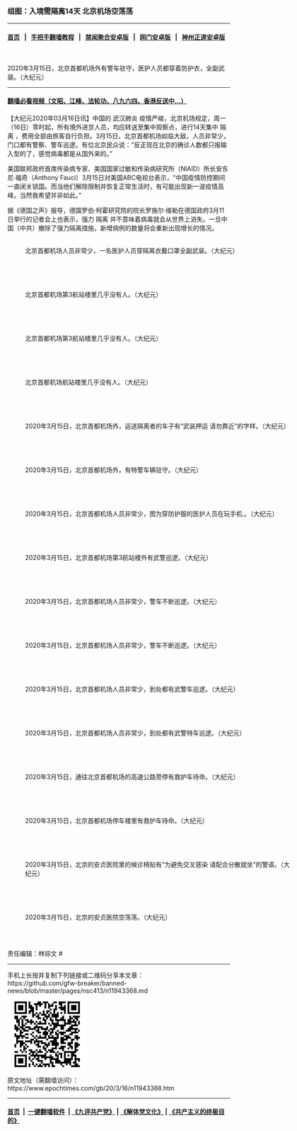 ### 组图：入境需隔离14天 北京机场空荡荡
------------------------

#### [首页](https://github.com/gfw-breaker/banned-news/blob/master/README.md) &nbsp;&nbsp;|&nbsp;&nbsp; [手把手翻墙教程](https://github.com/gfw-breaker/guides/wiki) &nbsp;&nbsp;|&nbsp;&nbsp; [禁闻聚合安卓版](https://github.com/gfw-breaker/bn-android) &nbsp;&nbsp;|&nbsp;&nbsp; [网门安卓版](https://github.com/oGate2/oGate) &nbsp;&nbsp;|&nbsp;&nbsp; [神州正道安卓版](https://github.com/SzzdOgate/update) 



<div><img alt="" class="aligncenter wp-post-image" src="https://i.epochtimes.com/assets/uploads/2020/03/2003152331301528-600x400.jpg"/>
<div class="red16 caption">
 <p>
  2020年3月15日，北京首都机场外有警车驻守，医护人员都穿着防护衣，全副武装。（大纪元）
 </p>
</div>
</div><hr/>

#### [翻墙必看视频（文昭、江峰、法轮功、八九六四、香港反送中...）](https://github.com/gfw-breaker/banned-news/blob/master/pages/link3.md)

<div><p>
 【大纪元2020年03月16日讯】中国的
 <ok href="https://www.epochtimes.com/gb/tag/%E6%AD%A6%E6%B1%89%E8%82%BA%E7%82%8E.html">
  武汉肺炎
 </ok>
 疫情严峻，北京机场规定，周一（16日）零时起，所有境外进京人员，均应转送至集中观察点，进行14天集中
 <ok href="https://www.epochtimes.com/gb/tag/%E9%9A%94%E7%A6%BB.html">
  隔离
 </ok>
 ，费用全部由旅客自行负担。3月15日，北京首都机场如临大敌，人员非常少，门口都有警察、警车巡逻。有位北京民众说：“反正现在北京的确诊人数都只报输入型的了，感觉病毒都是从国外来的。”
</p>
<p>
 美国联邦政府首席传染病专家、美国国家过敏和传染病研究所（NIAID）所长安东尼‧福奇（Anthony Fauci）3月15日对美国ABC电视台表示，“中国疫情防控期间一直闭关锁国。而当他们解除限制并恢复正常生活时，有可能出现新一波疫情高峰。当然我希望并非如此。”
</p>
<p>
 据《德国之声》报导，德国罗伯‧柯霍研究院的院长罗施尔‧维勒在德国政府3月11日举行的记者会上也表示，强力
 <ok href="https://www.epochtimes.com/gb/tag/%E9%9A%94%E7%A6%BB.html">
  隔离
 </ok>
 并不意味着病毒就会从世界上消失。一旦中国（中共）撤除了强力隔离措施，新增病例的数量将会重新出现增长的情况。
</p>
<figure class="wp-caption aligncenter" id="attachment_11943404" style="width: 600px">
 <ok href="http://i.epochtimes.com/assets/uploads/2020/03/2003152331071528.jpg">
  <img alt="" class="size-large wp-image-11943404" src="http://i.epochtimes.com/assets/uploads/2020/03/2003152331071528-600x450.jpg" title=""/>
 </ok>
 <br/><figcaption class="wp-caption-text">
  北京首都机场人员非常少，一名医护人员穿隔离衣戴口罩全副武装。（大纪元）
 </figcaption><br/>
</figure><br/>
<figure class="wp-caption aligncenter" id="attachment_11943378" style="width: 600px">
 <ok href="http://i.epochtimes.com/assets/uploads/2020/03/2003152331571528.jpg">
  <img alt="" class="size-large wp-image-11943378" src="http://i.epochtimes.com/assets/uploads/2020/03/2003152331571528-600x450.jpg" title=""/>
 </ok>
 <br/><figcaption class="wp-caption-text">
  北京首都机场第3航站楼里几乎没有人。（大纪元）
 </figcaption><br/>
</figure><br/>
<figure class="wp-caption aligncenter" id="attachment_11943380" style="width: 600px">
 <ok href="http://i.epochtimes.com/assets/uploads/2020/03/2003152331531528.jpg">
  <img alt="" class="size-large wp-image-11943380" src="http://i.epochtimes.com/assets/uploads/2020/03/2003152331531528-600x450.jpg" title=""/>
 </ok>
 <br/><figcaption class="wp-caption-text">
  北京首都机场第3航站楼里几乎没有人。（大纪元）
 </figcaption><br/>
</figure><br/>
<figure class="wp-caption aligncenter" id="attachment_11943406" style="width: 600px">
 <ok href="http://i.epochtimes.com/assets/uploads/2020/03/2003152331031528.jpg">
  <img alt="" class="size-large wp-image-11943406" src="http://i.epochtimes.com/assets/uploads/2020/03/2003152331031528-600x450.jpg" title=""/>
 </ok>
 <br/><figcaption class="wp-caption-text">
  北京首都机场航站楼里几乎没有人。（大纪元）
 </figcaption><br/>
</figure><br/>
<figure class="wp-caption aligncenter" id="attachment_11943394" style="width: 600px">
 <ok href="http://i.epochtimes.com/assets/uploads/2020/03/2003152331221528.jpg">
  <img alt="" class="size-large wp-image-11943394" src="http://i.epochtimes.com/assets/uploads/2020/03/2003152331221528-600x450.jpg" title=""/>
 </ok>
 <br/><figcaption class="wp-caption-text">
  2020年3月15日，北京首都机场外，运送隔离者的车子有“武装押运 请勿靠近”的字样。（大纪元）
 </figcaption><br/>
</figure><br/>
<figure class="wp-caption aligncenter" id="attachment_11943399" style="width: 600px">
 <ok href="http://i.epochtimes.com/assets/uploads/2020/03/2003152331111528.jpg">
  <img alt="" class="size-large wp-image-11943399" src="http://i.epochtimes.com/assets/uploads/2020/03/2003152331111528-600x295.jpg" title=""/>
 </ok>
 <br/><figcaption class="wp-caption-text">
  2020年3月15日，北京首都机场外，有特警车辆驻守。（大纪元）
 </figcaption><br/>
</figure><br/>
<figure class="wp-caption aligncenter" id="attachment_11943392" style="width: 600px">
 <ok href="http://i.epochtimes.com/assets/uploads/2020/03/2003152331261528.jpg">
  <img alt="" class="size-large wp-image-11943392" src="http://i.epochtimes.com/assets/uploads/2020/03/2003152331261528-600x450.jpg" title=""/>
 </ok>
 <br/><figcaption class="wp-caption-text">
  2020年3月15日，北京首都机场人员非常少，图为穿防护服的医护人员在玩手机.。（大纪元）
 </figcaption><br/>
</figure><br/>
<figure class="wp-caption aligncenter" id="attachment_11943381" style="width: 600px">
 <ok href="http://i.epochtimes.com/assets/uploads/2020/03/2003152331491528.jpg">
  <img alt="" class="size-large wp-image-11943381" src="http://i.epochtimes.com/assets/uploads/2020/03/2003152331491528-600x450.jpg" title=""/>
 </ok>
 <br/><figcaption class="wp-caption-text">
  2020年3月15日，北京首都机场第3航站楼外有武警巡逻。（大纪元）
 </figcaption><br/>
</figure><br/>
<figure class="wp-caption aligncenter" id="attachment_11943384" style="width: 600px">
 <ok href="http://i.epochtimes.com/assets/uploads/2020/03/2003152331451528.jpg">
  <img alt="" class="size-large wp-image-11943384" src="http://i.epochtimes.com/assets/uploads/2020/03/2003152331451528-600x450.jpg" title=""/>
 </ok>
 <br/><figcaption class="wp-caption-text">
  2020年3月15日，北京首都机场人员非常少，警车不断巡逻。（大纪元）
 </figcaption><br/>
</figure><br/>
<figure class="wp-caption aligncenter" id="attachment_11943385" style="width: 600px">
 <ok href="http://i.epochtimes.com/assets/uploads/2020/03/2003152331411528.jpg">
  <img alt="" class="size-large wp-image-11943385" src="http://i.epochtimes.com/assets/uploads/2020/03/2003152331411528-600x450.jpg" title=""/>
 </ok>
 <br/><figcaption class="wp-caption-text">
  2020年3月15日，北京首都机场人员非常少，警车不断巡逻。（大纪元）
 </figcaption><br/>
</figure><br/>
<figure class="wp-caption aligncenter" id="attachment_11943387" style="width: 600px">
 <ok href="http://i.epochtimes.com/assets/uploads/2020/03/2003152331371528.jpg">
  <img alt="" class="size-large wp-image-11943387" src="http://i.epochtimes.com/assets/uploads/2020/03/2003152331371528-600x450.jpg" title=""/>
 </ok>
 <br/><figcaption class="wp-caption-text">
  2020年3月15日，北京首都机场人员非常少，到处都有武警车巡逻。（大纪元）
 </figcaption><br/>
</figure><br/>
<figure class="wp-caption aligncenter" id="attachment_11943388" style="width: 600px">
 <ok href="http://i.epochtimes.com/assets/uploads/2020/03/2003152331331528.jpg">
  <img alt="" class="size-large wp-image-11943388" src="http://i.epochtimes.com/assets/uploads/2020/03/2003152331331528-600x450.jpg" title=""/>
 </ok>
 <br/><figcaption class="wp-caption-text">
  2020年3月15日，北京首都机场人员非常少，到处都有武警特车巡逻。（大纪元）
 </figcaption><br/>
</figure><br/>
<figure class="wp-caption aligncenter" id="attachment_11943374" style="width: 600px">
 <ok href="http://i.epochtimes.com/assets/uploads/2020/03/2003152332061528.jpg">
  <img alt="" class="size-large wp-image-11943374" src="http://i.epochtimes.com/assets/uploads/2020/03/2003152332061528-600x406.jpg" title=""/>
 </ok>
 <br/><figcaption class="wp-caption-text">
  2020年3月15日，通往北京首都机场的高速公路旁停有救护车待命。（大纪元）
 </figcaption><br/>
</figure><br/>
<figure class="wp-caption aligncenter" id="attachment_11943376" style="width: 600px">
 <ok href="http://i.epochtimes.com/assets/uploads/2020/03/2003152332021528.jpg">
  <img alt="" class="size-large wp-image-11943376" src="http://i.epochtimes.com/assets/uploads/2020/03/2003152332021528-600x450.jpg" title=""/>
 </ok>
 <br/><figcaption class="wp-caption-text">
  2020年3月15日，北京首都机场停车楼里有救护车待命。（大纪元）
 </figcaption><br/>
</figure><br/>
<figure class="wp-caption aligncenter" id="attachment_11943409" style="width: 600px">
 <ok href="http://i.epochtimes.com/assets/uploads/2020/03/2003152330551528.jpg">
  <img alt="" class="size-large wp-image-11943409" src="http://i.epochtimes.com/assets/uploads/2020/03/2003152330551528-600x450.jpg" title=""/>
 </ok>
 <br/><figcaption class="wp-caption-text">
  2020年3月15日，北京的安贞医院里的候诊椅贴有“为避免交叉感染 请配合分散就坐”的警语。（大纪元）
 </figcaption><br/>
</figure><br/>
<figure class="wp-caption aligncenter" id="attachment_11943410" style="width: 380px">
 <ok href="http://i.epochtimes.com/assets/uploads/2020/03/2003152330521528.jpg">
  <img alt="" class="wp-image-11943410" src="http://i.epochtimes.com/assets/uploads/2020/03/2003152330521528.jpg" title=""/>
 </ok>
 <br/><figcaption class="wp-caption-text">
  2020年3月15日，北京的安贞医院空荡荡。（大纪元）
 </figcaption><br/>
</figure><br/>
<p>
 责任编辑：林琮文 #
</p>
</div>
<hr/>
手机上长按并复制下列链接或二维码分享本文章：<br/>
https://github.com/gfw-breaker/banned-news/blob/master/pages/nsc413/n11943368.md <br/>
<a href='https://github.com/gfw-breaker/banned-news/blob/master/pages/nsc413/n11943368.md'><img src='https://github.com/gfw-breaker/banned-news/blob/master/pages/nsc413/n11943368.md.png'/></a> <br/>
原文地址（需翻墙访问）：https://www.epochtimes.com/gb/20/3/16/n11943368.htm


------------------------
#### [首页](https://github.com/gfw-breaker/banned-news/blob/master/README.md) &nbsp;|&nbsp; [一键翻墙软件](https://github.com/gfw-breaker/nogfw/blob/master/README.md) &nbsp;| [《九评共产党》](https://github.com/gfw-breaker/9ping.md/blob/master/README.md#九评之一评共产党是什么) | [《解体党文化》](https://github.com/gfw-breaker/jtdwh.md/blob/master/README.md) | [《共产主义的终极目的》](https://github.com/gfw-breaker/gczydzjmd.md/blob/master/README.md)


<img src='http://gfw-breaker.win/banned-news/pages/nsc413/n11943368.md' width='0px' height='0px'/>